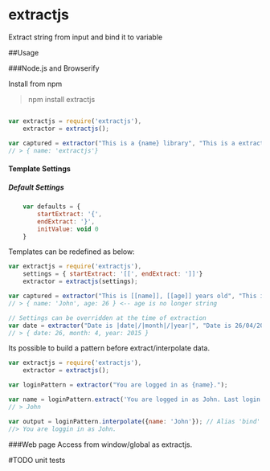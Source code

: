 # extractjs
Extract string from input and bind it to variable

##Usage

###Node.js and Browserify

Install from npm

> npm install extractjs

```javascript

var extractjs = require('extractjs'),
    extractor = extractjs();

var captured = extractor("This is a {name} library", "This is a extractjs library");
// > { name: 'extractjs'}

```

#### Template Settings
##### Default Settings
```javascript
    var defaults = {
        startExtract: '{',
        endExtract: '}',
        initValue: void 0
    }
```

Templates can be redefined as below:
```javascript
var extractjs = require('extractjs'),
    settings = { startExtract: '[[', endExtract: ']]'}
    extractor = extractjs(settings);

var captured = extractor("This is [[name]], [[age]] years old", "This is John, 26 years old");
// > { name: 'John', age: 26 } <-- age is no longer string

// Settings can be overridden at the time of extraction
var date = extractor("Date is |date|/|month|/|year|", "Date is 26/04/2015", { startExtract: '|', endExtract: '|'})
// > { date: 26, month: 4, year: 2015 }
```

Its possible to build a pattern before extract/interpolate data.
```javascript
var extractjs = require('extractjs'),
    extractor = extractjs();

var loginPattern = extractor("You are logged in as {name}.");

var name = loginPattern.extract('You are logged in as John. Last login: Yesterday').name;
// > John

var output = loginPattern.interpolate({name: 'John'}); // Alias 'bind' -> interpolate
//> You are loggin in as John.
```

###Web page
Access from window/global as extractjs.


#TODO unit tests